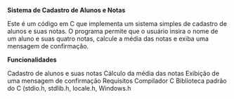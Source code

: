 **Sistema de Cadastro de Alunos e Notas**

Este é um código em C que implementa um sistema simples de cadastro de alunos e suas notas. O programa permite que o usuário insira o nome de um aluno e suas quatro notas, calcule a média das notas e exiba uma mensagem de confirmação.

**Funcionalidades**

Cadastro de alunos e suas notas
Cálculo da média das notas
Exibição de uma mensagem de confirmação
Requisitos
Compilador C
Biblioteca padrão do C (stdio.h, stdlib.h, locale.h, Windows.h
